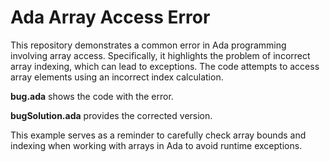 # Ada Array Access Error

This repository demonstrates a common error in Ada programming involving array access.  Specifically, it highlights the problem of incorrect array indexing, which can lead to exceptions. The code attempts to access array elements using an incorrect index calculation. 

**bug.ada** shows the code with the error. 

**bugSolution.ada** provides the corrected version.

This example serves as a reminder to carefully check array bounds and indexing when working with arrays in Ada to avoid runtime exceptions.